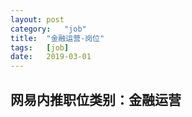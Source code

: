 ```yaml
---
layout:	post
category:	"job"
title:	"金融运营-岗位"
tags:	[job]
date:	2019-03-01
---
```

## 网易内推职位类别：金融运营
